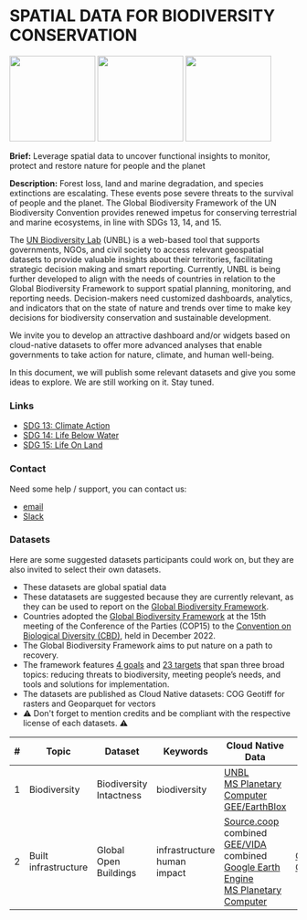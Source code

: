 # SPATIAL DATA FOR BIODIVERSITY CONSERVATION

<img src="https://github.com/unepwcmc/unbl-cloudnativehacks/assets/141819111/b5e2ba08-7521-4d4e-892b-c43e1ab001bc" height="150"/>
     <img src="https://github.com/unepwcmc/unbl-cloudnativehacks/assets/141819111/d75e61e2-b26f-4c9a-981c-cc1f865081c8" height="150"/>
     <img src="https://github.com/unepwcmc/unbl-cloudnativehacks/assets/141819111/caa96421-9c25-4af0-87e2-2df107d5c127" height="150"/>

**Brief:** Leverage spatial data to uncover functional insights to monitor, protect and restore nature for people and the planet 

**Description:**  Forest loss, land and marine degradation, and species extinctions are escalating. These events pose severe threats to the survival of people and the planet. The Global Biodiversity Framework of the UN Biodiversity Convention provides renewed impetus for conserving terrestrial and marine ecosystems, in line with SDGs 13, 14, and 15.  

The [UN Biodiversity Lab](https://unbiodiversitylab.org/en/) (UNBL) is a web-based tool that supports governments, NGOs, and civil society to access relevant geospatial datasets to provide valuable insights about their territories, facilitating strategic decision making and smart reporting. Currently, UNBL is being further developed to align with the needs of countries in relation to the Global Biodiversity Framework to support spatial planning, monitoring, and reporting needs. Decision-makers need customized dashboards, analytics, and indicators that on the state of nature and trends over time to make key decisions for biodiversity conservation and sustainable development. 

We invite you to develop an attractive dashboard and/or widgets based on cloud-native datasets to offer more advanced analyses that enable governments to take action for nature, climate, and human well-being. 

In this document, we will publish some relevant datasets and give you some ideas to explore. We are still working on it. Stay tuned.

### Links
- [SDG 13: Climate Action](https://www.un.org/sustainabledevelopment/climate-change/)
- [SDG 14: Life Below Water](https://www.un.org/sustainabledevelopment/oceans/)
- [SDG 15: Life On Land](https://www.un.org/sustainabledevelopment/biodiversity/)

### Contact
Need some help / support, you can contact us:  
- [email](mailto:unbl@unep-wcmc.org)
- [Slack](cloud-native-hacks-aaaamjzzuyzpkclta7x7wfh5iu@wcmc.slack.com)

### Datasets

Here are some suggested datasets participants could work on, but they are also invited to select their own datasets.
- These datasets are global spatial data
- These datatasets are suggested because they are currently relevant, as they can be used to report on the [Global Biodiversity Framework](https://www.post-2020indicators.org/). 
- Countries adopted the [Global Biodiversity Framework](https://www.post-2020indicators.org/) at the 15th meeting of the Conference of the Parties (COP15) to the [Convention on Biological Diversity (CBD)](https://www.cbd.int/convention), held in December 2022.
- The Global Biodiversity Framework aims to put nature on a path to recovery. 
- The framework features [4 goals](https://www.cbd.int/gbf/goals/) and [23 targets](https://www.cbd.int/gbf/targets/) that span three broad topics: reducing threats to biodiversity, meeting people’s needs, and tools and solutions for implementation.
- The datasets are published as Cloud Native datasets: COG Geotiff for rasters and Geoparquet for vectors
- ⚠️ Don't forget to mention credits and be compliant with the respective license of each datasets. ⚠️

| #  | Topic | Dataset | Keywords | Cloud Native Data | Other Format |
| ------------- | ------------- | ------------- | ------------- | ------------- | ------------- |
| 1  | Biodiversity | Biodiversity Intactness | biodiversity  | [UNBL](https://map.unbiodiversitylab.org/earth?basemap=grayscale&coordinates=20,0,2&layers=biodiversity-intactness-index_100) <br/>[MS Planetary Computer](https://planetarycomputer.microsoft.com/dataset/io-biodiversity) <br/>[GEE/EarthBlox](https://gee-community-catalog.org/projects/bii/)| |
| 2  | Built infrastructure | Global Open Buildings | infrastructure<br/>human impact  | [Source.coop](https://beta.source.coop/repositories/vida/google-microsoft-open-buildings/description/) combined<br/>[GEE/VIDA](https://gee-community-catalog.org/projects/global_buildings/) combined <br/>[Google Earth Engine](https://developers.google.com/earth-engine/datasets/catalog/GOOGLE_Research_open-buildings_v3_polygons) <br/>[MS Planetary Computer](https://planetarycomputer.microsoft.com/dataset/ms-buildings)|  [OSM via Overpass](https://overpass-turbo.eu/s/1In5)|

